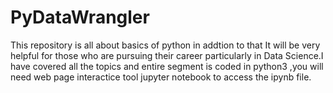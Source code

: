 # PyDataWrangler
This repository is all about basics of python in addtion to that It will 
be very helpful for those who are pursuing their career particularly in 
Data Science.I have covered all the topics and entire segment is coded 
in python3 ,you will need web page interactice tool jupyter notebook to
access the ipynb file.






